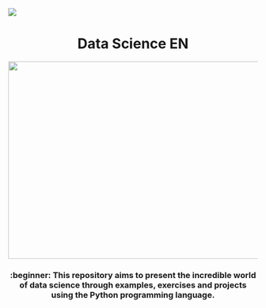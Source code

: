 
<img src="https://img.shields.io/static/v1?label=Overview&message=DataScience - EN&color=e07a5f&style=for-the-badge&logo=GitHub">


<h1 align="center">Data Science EN</h1>

<p align="center">
  <img width="560" height="400" src="https://user-images.githubusercontent.com/50464626/91507024-11446200-e8aa-11ea-8f7a-392c14e8e56c.jpg">
</p>

<h3 align="center">:beginner: This repository aims to present the incredible world of data science through examples, exercises and projects using the Python programming language.</h3>

